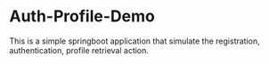 # Auth-Profile-Demo
This is a simple springboot application that simulate the registration, authentication, profile retrieval action.
